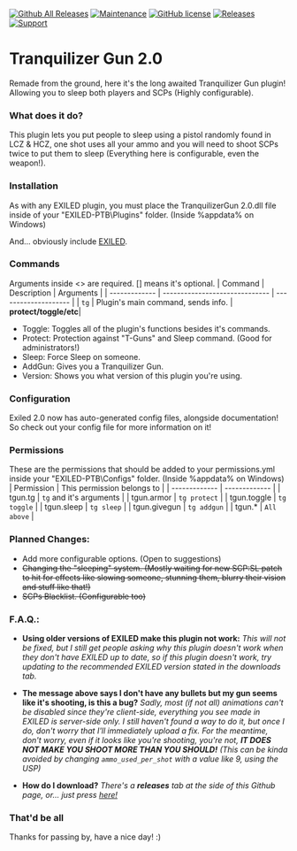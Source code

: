 [![Github All Releases](https://img.shields.io/github/downloads/cerberusServers/TranquilizerGun/total.svg)](https://github.com/cerberusServers/TranquilizerGun/releases) [![Maintenance](https://img.shields.io/badge/Maintained%3F-yes-green.svg)](https://github.com/cerberusServers/TranquilizerGun/graphs/commit-activity) [![GitHub license](https://img.shields.io/github/license/Naereen/StrapDown.js.svg)](https://github.com/cerberusServers/TranquilizerGun/blob/main/LICENSE)
<a href="https://github.com/cerberusServers/TranquilizerGun/releases"><img src="https://img.shields.io/github/v/release/cerberusServers/TranquilizerGun?include_prereleases&label=Release" alt="Releases"></a>
<a href="https://discord.gg/PyUkWTg"><img src="https://img.shields.io/discord/656673194693885975?color=%23aa0000&label=EXILED" alt="Support"></a>

# Tranquilizer Gun 2.0
Remade from the ground, here it's the long awaited Tranquilizer Gun plugin! Allowing you to sleep both players and SCPs (Highly configurable).

### What does it do?
This plugin lets you put people to sleep using a pistol randomly found in LCZ & HCZ, one shot uses all your ammo and you will need to shoot SCPs twice to put them to sleep (Everything here is configurable, even the weapon!).

### Installation
As with any EXILED plugin, you must place the TranquilizerGun 2.0.dll file inside of your "EXILED-PTB\Plugins" folder. (Inside %appdata% on Windows)

And... obviously include [EXILED](https://github.com/galaxy119/EXILED "EXILED").

### Commands
Arguments inside &lt;&gt; are required. [] means it's optional.
| Command | Description | Arguments |
| ------------- | ------------------------------ | -------------------- |
| `tg`   | Plugin's main command, sends info. | **protect/toggle/etc**|
- Toggle: Toggles all of the plugin's functions besides it's commands.
- Protect: Protection against "T-Guns" and Sleep command. (Good for administrators!)
- Sleep: Force Sleep on someone.
- AddGun: Gives you a Tranquilizer Gun.
- Version: Shows you what version of this plugin you're using.

### Configuration
Exiled 2.0 now has auto-generated config files, alongside documentation! So check out your config file for more information on it!


### Permissions
These are the permissions that should be added to your permissions.yml inside your "EXILED-PTB\Configs" folder. (Inside %appdata% on Windows)
| Permission  | This permission belongs to |
| ------------- | ------------- |
| tgun.tg | `tg` and it's arguments | 
| tgun.armor | `tg protect` | 
| tgun.toggle | `tg toggle` | 
| tgun.sleep | `tg sleep` |
| tgun.givegun | `tg addgun` |
| tgun.* | `All above` | 

### Planned Changes:
- Add more configurable options. (Open to suggestions)
- ~~Changing the "sleeping" system. (Mostly waiting for new SCP:SL patch to hit for effects like slowing someone, stunning them, blurry their vision and stuff like that!)~~
- ~~SCPs Blacklist. (Configurable too)~~

### F.A.Q.:
- **Using older versions of EXILED make this plugin not work:**
*This will not be fixed, but I still get people asking why this plugin doesn't work when they don't have EXILED up to date, so if this plugin doesn't work, try updating to the recommended EXILED version stated in the downloads tab.*

- **The message above says I don't have any bullets but my gun seems like it's shooting, is this a bug?**
*Sadly, most (if not all) animations can't be disabled since they're client-side, everything you see made in EXILED is server-side only. I still haven't found a way to do it, but once I do, don't worry that I'll immediately upload a fix. For the meantime, don't worry, even if it looks like you're shooting, you're not, **IT DOES NOT MAKE YOU SHOOT MORE THAN YOU SHOULD!** (This can be kinda avoided by changing `ammo_used_per_shot` with a value like 9, using the USP)*

- **How do I download?**
*There's a **releases** tab at the side of this Github page, or... just press [here!](https://github.com/cerberusServers/TranquilizerGun/releases)*

### That'd be all
Thanks for passing by, have a nice day! :)
